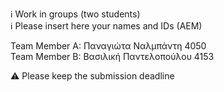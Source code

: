 
ℹ Work in groups (two students)  
ℹ Please insert here your names and IDs (AEM)  

Team Member A: Παναγιώτα Ναλμπάντη 4050 \
Team Member B: Βασιλική Παντελοπούλου 4153 

⚠ Please keep the submission deadline
